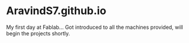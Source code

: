 # AravindS7.github.io
My first day at Fablab...
Got introduced to all the machines provided, will begin the projects shortly.
